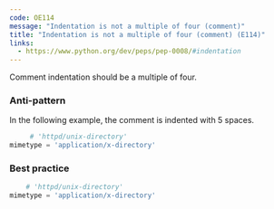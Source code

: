```yaml
---
code: OE114
message: "Indentation is not a multiple of four (comment)"
title: "Indentation is not a multiple of four (comment) (E114)"
links:
  - https://www.python.org/dev/peps/pep-0008/#indentation
---
```


Comment indentation should be a multiple of four.

### Anti-pattern

In the following example, the comment is indented with 5 spaces.

```python
     # 'httpd/unix-directory'
mimetype = 'application/x-directory'
```

### Best practice

```python
    # 'httpd/unix-directory'
mimetype = 'application/x-directory'
```
